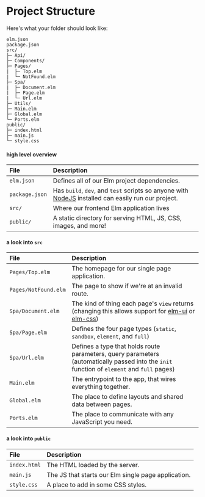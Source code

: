 # Project Structure

Here's what your folder should look like:

```
elm.json
package.json
src/
├─ Api/
├─ Components/
├─ Pages/
|  ├─ Top.elm
|  └─ NotFound.elm
├─ Spa/
|  ├─ Document.elm
|  ├─ Page.elm
|  └─ Url.elm
├─ Utils/
├─ Main.elm
├─ Global.elm
└─ Ports.elm
public/
├─ index.html
├─ main.js
└─ style.css
```

#### high level overview

File | Description
:-- | :--
`elm.json` | Defines all of our Elm project dependencies.
`package.json` | Has `build`, `dev`, and `test` scripts so anyone with [NodeJS](https://nodejs.org) installed can easily run our project.
`src/` | Where our frontend Elm application lives
`public/` | A static directory for serving HTML, JS, CSS, images, and more!

#### a look into `src`

File | Description
:-- | :--
`Pages/Top.elm` | The homepage for our single page application.
`Pages/NotFound.elm` | The page to show if we're at an invalid route.
`Spa/Document.elm` | The kind of thing each page's `view` returns (changing this allows support for [elm-ui](https://github.com/mdgriffith/elm-ui) or [elm-css](https://github.com/rtfeldman/elm-css))
`Spa/Page.elm` | Defines the four page types (`static`, `sandbox`, `element`, and `full`)
`Spa/Url.elm` | Defines a type that holds route parameters, query parameters (automatically passed into the `init` function of `element` and `full` pages)
`Main.elm` | The entrypoint to the app, that wires everything together.
`Global.elm` | The place to define layouts and shared data between pages.
`Ports.elm` | The place to communicate with any JavaScript you need.

#### a look into `public`

File | Description
:-- | :--
`index.html` | The HTML loaded by the server.
`main.js` | The JS that starts our Elm single page application.
`style.css` | A place to add in some CSS styles.
